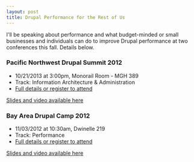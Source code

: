 ```yaml
---
layout: post
title: Drupal Performance for the Rest of Us
---
```


I'll be speaking about performance and what budget-minded or small businesses and individuals can do to improve Drupal performance at two conferences this fall. Details below.

### Pacific Northwest Drupal Summit 2012

* 10/21/2013 at 3:00pm, Monorail Room - MGH 389
* Track: Information Architecture & Administration
* [Full details or register to attend](ttp://2012.pnwdrupalsummit.org)

[Slides and video available here](http://2012.pnwdrupalsummit.org/sessions/drupal-performance-rest-us)

### Bay Area Drupal Camp 2012

* 11/03/2012 at 10:30am, Dwinelle 219
* Track: Performance
* [Full details or register to attend](http://2012.badcamp.net)

[Slides and video available here](http://2012.badcamp.net/program/sessions/drupal-performance-rest-us)
